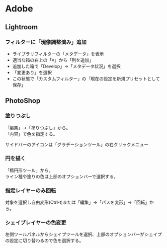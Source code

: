 # Adobe

## Lightroom

### フィルターに「現像調整済み」追加

- ライブラリフィルターの「メタデータ」を表示
- 適当な箱の右上の「≡」から「列を追加」
- 追加した箱で「Develop」->「メタデータ状況」を選択
- 「変更あり」を選択
- この状態で「カスタムフィルター」の「現在の設定を新規プリセットとして保存」

## PhotoShop

### 塗りつぶし

「編集」->「塗りつぶし」から。  
「内容」で色を指定する。

サイドバーのアイコンは「グラデーションツール」の右クリックメニュー

### 円を描く

「楕円形ツール」から。  
ライン種や塗りの色は上部のオプションバーで選択する。

### 指定レイヤーのみ回転

対象を選択し自由変形(Ctrl-t)または「編集」->「パスを変形」->「回転」から。

### シェイプレイヤーの色変更

左側ツールパネルからシェイプツールを選択、上部のオプションバーがシェイプの設定に切り替わるので色を選択する。
